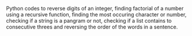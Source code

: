 Python codes to reverse digits of an integer, finding factorial of a number using a recursive function, finding the most occuring character or number, checking if a string is a pangram or not, checking if a list contains to consecutive threes and reversing the order of the words in a sentence.
